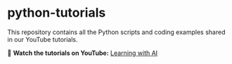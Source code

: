 # python-tutorials

This repository contains all the Python scripts and coding examples shared in our YouTube tutorials.  

🎥 **Watch the tutorials on YouTube:** [Learning with AI](https://youtube.com/@learningwithai-k)  

